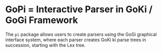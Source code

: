 # GoPi = Interactive Parser in GoKi / GoGi Framework

The `pi` package allows users to create parsers using the GoGi graphical interface system, where each parser creates GoKi ki parse trees in succession, starting with the Lex tree.


